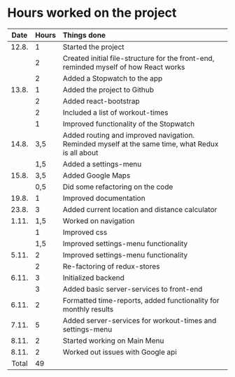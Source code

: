 # Hours worked on the project

| Date | Hours | Things done |
| :----:|:-----| :-----|
| 12.8. | 1    | Started the project |
|       | 2    | Created initial file-structure for the front-end, reminded myself of how React works |
|       | 2    | Added a Stopwatch to the app |
| 13.8. | 1    | Added the project to Github |
|       | 2    | Added react-bootstrap |
|       | 2    | Included a list of workout-times |
|       | 1    | Improved functionality of the Stopwatch |
| 14.8. | 3,5  | Added routing and improved navigation. Reminded myself at the same time, what Redux is all about |
|       | 1,5  | Added a settings-menu |
| 15.8. | 3,5  | Added Google Maps |
|       | 0,5  | Did some refactoring on the code |
| 19.8. | 1    | Improved documentation |
| 23.8. | 3    | Added current location and distance calculator |
| 1.11. | 1,5  | Worked on navigation |
|       | 1    | Improved css |
|       | 1,5  | Improved settings-menu functionality |
| 5.11. | 2    | Improved settings-menu functionality |
|       | 2    | Re-factoring of redux-stores |
| 6.11. | 3    | Initialized backend |
|       | 3    | Added basic server-services to front-end |
| 6.11. | 2    | Formatted time-reports, added functionality for monthly results | 
| 7.11. | 5    | Added server-services for workout-times and settings-menu |
| 8.11. | 2    | Started working on Main Menu |
| 8.11. | 2    | Worked out issues with Google api |
| Total | 49   | 
